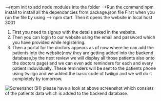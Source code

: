 -->npm init to add node modules into the folder
-->Run the command npm install to install all the dependancies from package.json file
First when you run the file by using --> npm start.
Then it opens the website in local host 3001
1. First you need to signup with the details asked in the website.
2. Then you can login to our website using the email and password which you have provided while registering.
3. Then a portal for the doctors appears as of now where he can add the patients into the website(now they are getting added into the backend database,by the next review we will display all those patients also onto the doctors page) and we can even add reminders for each and every patient induvidually.
These reminders will be sent to the patients phone using twiligo and we added the basic code of twiligo and we will do it completely by tomorrow.



 ![Screenshot (91)](https://user-images.githubusercontent.com/89588413/201475698-2d064e0d-10be-4319-8cce-4217cd6cfc78.png)
 please have a look at above screenshot which consists of the patients data which is added to the backend database.
